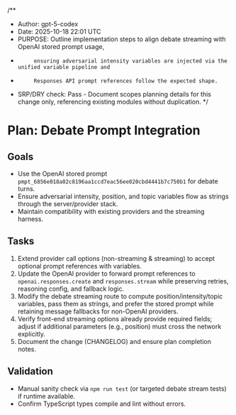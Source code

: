 /**
 * Author: gpt-5-codex
 * Date: 2025-10-18 22:01 UTC
 * PURPOSE: Outline implementation steps to align debate streaming with OpenAI stored prompt usage,
 *          ensuring adversarial intensity variables are injected via the unified variable pipeline and
 *          Responses API prompt references follow the expected shape.
 * SRP/DRY check: Pass - Document scopes planning details for this change only, referencing existing modules without duplication.
 */

# Plan: Debate Prompt Integration

## Goals
- Use the OpenAI stored prompt `pmpt_6856e018a02c8196aa1ccd7eac56ee020cbd4441b7c750b1` for debate turns.
- Ensure adversarial intensity, position, and topic variables flow as strings through the server/provider stack.
- Maintain compatibility with existing providers and the streaming harness.

## Tasks
1. Extend provider call options (non-streaming & streaming) to accept optional prompt references with variables.
2. Update the OpenAI provider to forward prompt references to `openai.responses.create` and `responses.stream` while preserving retries, reasoning config, and fallback logic.
3. Modify the debate streaming route to compute position/intensity/topic variables, pass them as strings, and prefer the stored prompt while retaining message fallbacks for non-OpenAI providers.
4. Verify front-end streaming options already provide required fields; adjust if additional parameters (e.g., position) must cross the network explicitly.
5. Document the change (CHANGELOG) and ensure plan completion notes.

## Validation
- Manual sanity check via `npm run test` (or targeted debate stream tests) if runtime available.
- Confirm TypeScript types compile and lint without errors.

